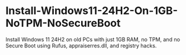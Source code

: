 # Install-Windows11-24H2-On-1GB-NoTPM-NoSecureBoot
Install Windows 11 24H2 on old PCs with just 1GB RAM, no TPM, and no Secure Boot using Rufus, appraiserres.dll, and registry hacks.
